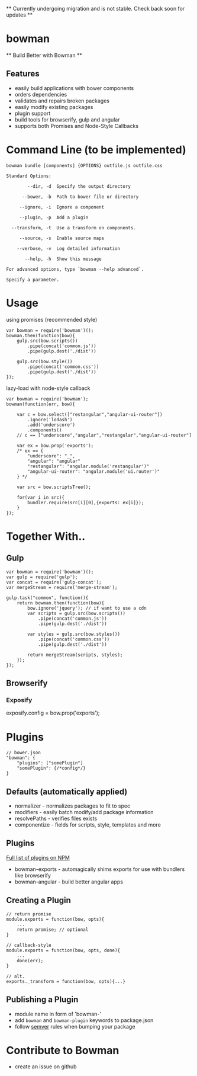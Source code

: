** Currently undergoing migration and is not stable. Check back soon for updates **

# bowman

** Build Better with Bowman **

## Features

- easily build applications with bower components
- orders dependencies
- validates and repairs broken packages
- easily modify existing packages
- plugin support
- build tools for browserify, gulp and angular
- supports both Promises and Node-Style Callbacks

# Command Line (to be implemented)

```
bowman bundle [components] {OPTIONS} outfile.js outfile.css

Standard Options:

        --dir, -d  Specify the output directory

      --bower, -b  Path to bower file or directory
  
     --ignore, -i  Ignore a component
 
     --plugin, -p  Add a plugin
     
  --transform, -t  Use a transform on components.
  
     --source, -s  Enable source maps
      
    --verbose, -v  Log detailed information

       --help, -h  Show this message

For advanced options, type `bowman --help advanced`.

Specify a parameter.
```

# Usage

using promises (recommended style)

    var bowman = require('bowman')();
    bowman.then(function(bow){
        gulp.src(bow.scripts())
            .pipe(concat('common.js'))
            .pipe(gulp.dest('./dist'))
        
        gulp.src(bow.style())
            .pipe(concat('common.css'))
            .pipe(gulp.dest('./dist'))
    });
        
lazy-load with node-style callback

    var bowman = require('bowman');
    bowman(function(err, bow){
    
        var c = bow.select(["restangular","angular-ui-router"])
            .ignore('lodash')
            .add('underscore')
            .components()
        // c == ["underscore","angular","restangular","angular-ui-router"]
        
        var ex = bow.prop('exports');
        /* ex == {
            "underscore": "_",
            "angular": "angular"
            "restangular": "angular.module('restangular')"
            "angular-ui-router": "angular.module('ui.router')"
        } */
        
        var src = bow.scriptsTree();

        for(var i in src){
            bundler.require(src[i][0],{exports: ex[i]});
        }
    });  

# Together With..

## Gulp

    var bowman = require('bowman')();
    var gulp = require('gulp');
    var concat = require('gulp-concat');
    var mergeStream = require('merge-stream');
    
    gulp.task("common", function(){
        return bowman.then(function(bow){
            bow.ignore('jquery'); // if want to use a cdn
            var scripts = gulp.src(bow.scripts())
                .pipe(concat('common.js'))
                .pipe(gulp.dest('./dist'))
                
            var styles = gulp.src(bow.styles())
                .pipe(concat('common.css'))
                .pipe(gulp.dest('./dist'))
                
            return mergeStream(scripts, styles);
        });
    });
    
## Browserify

### Exposify

exposify.config = bow.prop('exports');

# Plugins
    
    // bower.json
    "bowman": { 
        "plugins": ["somePlugin"] 
        "somePlugin": {/*config*/}
    }


## Defaults (automatically applied)

- normalizer - normalizes packages to fit to spec
- modifiers - easily batch modify/add package information
- resolvePaths - verifies files exists
- componentize - fields for scripts, style, templates and more

## Plugins 
[Full list of plugins on NPM](https://npmjs.org/browse/keyword/bowman-plugin)
- bowman-exports - automagically shims exports for use with bundlers like browserify
- bowman-angular - build better angular apps

## Creating a Plugin

    // return promise
    module.exports = function(bow, opts){
        ...
        return promise; // optional
    }
    
    // callback-style
    module.exports = function(bow, opts, done){
        ...
        done(err);
    }
    
    // alt.
    exports._transform = function(bow, opts){...}

## Publishing a Plugin
- module name in form of 'bowman-<plugin-name>'
- add `bowman` and `bowman-plugin` keywords to package.json
- follow [semver](semver.org) rules when bumping your package

# Contribute to Bowman
- create an issue on github
    
